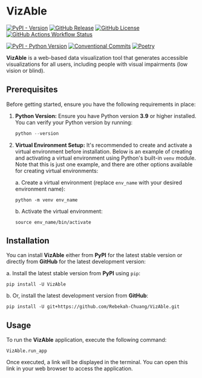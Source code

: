 # VizAble
[![PyPI - Version](https://img.shields.io/pypi/v/VizAble?style=for-the-badge&logo=PyPI&logoColor=white&color=blue&link=https%3A%2F%2Fpypi.org%2Fproject%2FVizAble%2F)](https://pypi.org/project/VizAble/)
[![GitHub Release](https://img.shields.io/github/v/release/Rebekah-Chuang/VizAble?display_name=release&style=for-the-badge&link=https%3A%2F%2Fgithub.com%2FRebekah-Chuang%2FVizAble%2Freleases)](https://github.com/Rebekah-Chuang/VizAble/releases)
[![GitHub License](https://img.shields.io/github/license/Rebekah-Chuang/VizAble?style=for-the-badge&link=https%3A%2F%2Fgithub.com%2FRebekah-Chuang%2FVizAble%3Ftab%3DMIT-1-ov-file%23readme)](https://github.com/Rebekah-Chuang/VizAble?tab=MIT-1-ov-file#readme)
[![GitHub Actions Workflow Status](https://img.shields.io/github/actions/workflow/status/Rebekah-Chuang/VizAble/run-pytest-with-tox.yaml?style=for-the-badge&label=Tests)](https://github.com/Rebekah-Chuang/VizAble/actions/workflows/run-pytest-with-tox.yaml)

[![PyPI - Python Version](https://img.shields.io/pypi/pyversions/VizAble?style=for-the-badge&link=https%3A%2F%2Fpypi.org%2Fproject%2FVizAble%2F)](https://pypi.org/project/VizAble/)
[![Conventional Commits](https://img.shields.io/badge/Conventional%20Commits-1.0.0-%23FE5196?logo=conventionalcommits&logoColor=white&style=for-the-badge)](https://conventionalcommits.org)
[![Poetry](https://img.shields.io/endpoint?url=https://python-poetry.org/badge/v0.json&style=for-the-badge)](https://python-poetry.org/)

**VizAble** is a web-based data visualization tool that generates accessible visualizations for all users, including people with visual impairments (low vision or blind).

## Prerequisites
Before getting started, ensure you have the following requirements in place:
1. **Python Version:** Ensure you have Python version **3.9** or higher installed. You can verify your Python version by running:
    ```python
    python --version
    ```
2. **Virtual Environment Setup:** It's recommended to create and activate a virtual environment before installation. Below is an example of creating and activating a virtual environment using Python's built-in `venv` module. Note that this is just one example, and there are other options available for creating virtual environments:

    a. Create a virtual environment (replace `env_name` with your desired environment name):
    ```
    python -m venv env_name
    ```
    b. Activate the virtual environment:
    ```
    source env_name/bin/activate
    ```

## Installation
You can install **VizAble** either from **PyPI** for the latest stable version or directly from **GitHub** for the latest development version:

a. Install the latest stable version from **PyPI** using `pip`:
```
pip install -U VizAble
```
b. Or, install the latest development version from **GitHub**:
```
pip install -U git+https://github.com/Rebekah-Chuang/VizAble.git
```

## Usage
To run the **VizAble** application, execute the following command:
```
VizAble.run_app
```
Once executed, a link will be displayed in the terminal. You can open this link in your web browser to access the application.

